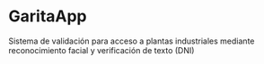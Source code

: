 # GaritaApp
Sistema de validación para acceso a plantas industriales mediante reconocimiento facial y verificación de texto (DNI)
